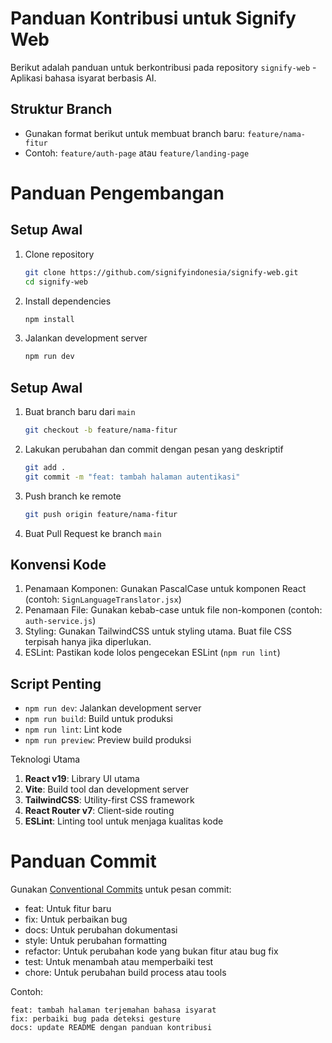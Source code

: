 # Panduan Kontribusi untuk Signify Web

Berikut adalah panduan untuk berkontribusi pada repository `signify-web` - Aplikasi bahasa isyarat berbasis AI.

## Struktur Branch

- Gunakan format berikut untuk membuat branch baru: `feature/nama-fitur`
- Contoh: `feature/auth-page` atau `feature/landing-page`

# Panduan Pengembangan
## Setup Awal
1. Clone repository
   ```bash
   git clone https://github.com/signifyindonesia/signify-web.git
   cd signify-web
   ```
2. Install dependencies
   ```bash
   npm install
   ```
3. Jalankan development server
   ```bash
   npm run dev
   ```

## Setup Awal
1. Buat branch baru dari `main`
   ```bash
   git checkout -b feature/nama-fitur
   ```
2. Lakukan perubahan dan commit dengan pesan yang deskriptif
   ```bash
   git add .
   git commit -m "feat: tambah halaman autentikasi"
   ```
3. Push branch ke remote
   ```bash
   git push origin feature/nama-fitur
   ```
4. Buat Pull Request ke branch `main`

## Konvensi Kode
1. Penamaan Komponen: Gunakan PascalCase untuk komponen React (contoh: `SignLanguageTranslator.jsx`)
2. Penamaan File: Gunakan kebab-case untuk file non-komponen (contoh: `auth-service.js`)
3. Styling: Gunakan TailwindCSS untuk styling utama. Buat file CSS terpisah hanya jika diperlukan.
4. ESLint: Pastikan kode lolos pengecekan ESLint (`npm run lint`)

## Script Penting
- `npm run dev`: Jalankan development server
- `npm run build`: Build untuk produksi
- `npm run lint`: Lint kode
- `npm run preview`: Preview build produksi

Teknologi Utama
1. **React v19**: Library UI utama
2. **Vite**: Build tool dan development server
3. **TailwindCSS**: Utility-first CSS framework
4. **React Router v7**: Client-side routing
5. **ESLint**: Linting tool untuk menjaga kualitas kode

# Panduan Commit
Gunakan <a href="https://www.conventionalcommits.org/" target=_blank>Conventional Commits</a> untuk pesan commit:
- feat: Untuk fitur baru
- fix: Untuk perbaikan bug
- docs: Untuk perubahan dokumentasi
- style: Untuk perubahan formatting
- refactor: Untuk perubahan kode yang bukan fitur atau bug fix
- test: Untuk menambah atau memperbaiki test
- chore: Untuk perubahan build process atau tools

Contoh:
```
feat: tambah halaman terjemahan bahasa isyarat
fix: perbaiki bug pada deteksi gesture
docs: update README dengan panduan kontribusi
```